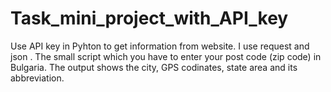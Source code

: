 # Task_mini_project_with_API_key
Use API key in Pyhton to get information from website. I use request and json .
The small script which you have to enter your post code (zip code) in Bulgaria.
The output shows the city, GPS codinates, state area and its abbreviation.
